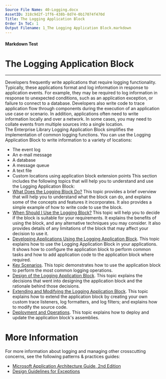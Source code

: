 ```yaml
---
Source File Name: 40-Logging.docx
AssetID: 318c9d2f-1ff6-438b-8d74-0b17074f470d
Title: The Logging Application Block
Order In ToC: 1
Output Filename: 1_The Logging Application Block.markdown
---
```


#### Markdown Test ####
# The Logging Application Block #
----------

Developers frequently write applications that require logging functionality. Typically, these applications format and log information in response to application events. For example, they may be required to log information in response to unexpected conditions, such as an application exception, or failure to connect to a database. Developers also write code to trace application flow through components during the execution of an application use case or scenario. In addition, applications often need to write information locally and over a network. In some cases, you may need to collate events from multiple sources into a single location.   
The Enterprise Library Logging Application Block simplifies the implementation of common logging functions. You can use the Logging Application Block to write information to a variety of locations:  
+ The event log 
+ An e-mail message
+ A database 
+ A message queue 
+ A text file 
+ Custom locations using application block extension points
This section includes the following topics that will help you to understand and use the Logging Application Block:  
+ [What Does the Logging Block Do?](test-markdown_75d79ffd-f3cf-48e7-bcbe-03acedf87ac0.html) This topic provides a brief overview that will help you to understand what the block can do, and explains some of the concepts and features it incorporates. It also provides a simple example of how to write code to use the block.
+ [When Should I Use the Logging Block?](test-markdown_96dff44d-fb3e-4c3d-b6e4-948d0f8ac4f1.html) This topic will help you to decide if the block is suitable for your requirements. It explains the benefits of using the block, and any alternative techniques you may consider. It also provides details of any limitations of the block that may affect your decision to use it.
+ [Developing Applications Using the Logging Application Block](test-markdown_af68990c-87d7-4af5-bdb8-ad1f3d611075.html). This topic explains how to use the Logging Application Block in your applications. It shows how to configure the application block to perform common tasks and how to add application code to the application block where required. 
+ [Key Scenarios](test-markdown_33d9998d-fa92-40b4-be49-7e28a72bd22c.html). This topic demonstrates how to use the application block to perform the most common logging operations. 
+ [Design of the Logging Application Block](test-markdown_47589a17-a0d7-4651-93e1-41b9bc975eb6.html). This topic explains the decisions that went into designing the application block and the rationale behind those decisions. 
+ [Extending and Modifying the Logging Application Block](test-markdown_5d44c59c-4981-431a-aa38-5f466d4586c7.html). This topic explains how to extend the application block by creating your own custom trace listeners, log formatters, and log filters; and explains how to modify the source code. 
+ [Deployment and Operations](test-markdown_11aa70e5-da29-457d-8600-a7507ff538dd.html). This topic explains how to deploy and update the application block's assemblies. 
<a name="_Toc253064939" href="#" xmlns:xlink="http://www.w3.org/1999/xlink"><span /></a>

# More Information #
For more information about logging and managing other crosscutting concerns, see the following patterns &amp; practices guides:  
+ [Microsoft Application Architecture Guide, 2nd Edition](http://msdn.microsoft.com/en-us/library/dd673617.aspx)
+ [Design Guidelines for Exceptions](http://msdn.microsoft.com/en-us/library/ms229014(VS.80).aspx) 

